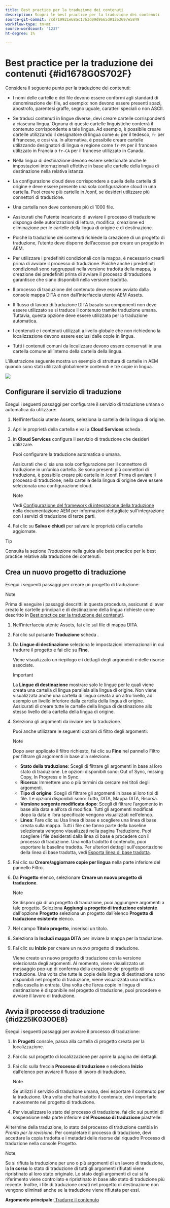 ```yaml
---
title: Best practice per la traduzione dei contenuti
description: Scopri le best practice per la traduzione dei contenuti
source-git-commit: 7cd719921e68ac1763d09d9665d912e3697e5849
workflow-type: tm+mt
source-wordcount: '1237'
ht-degree: 1%

---
```



# Best practice per la traduzione dei contenuti {#id1678G0S702F}

Considera il seguente punto per la traduzione dei contenuti:

- I nomi delle cartelle e dei file devono essere conformi agli standard di denominazione dei file, ad esempio: non devono essere presenti spazi, apostrofo, parentesi graffe, segno uguale, caratteri speciali o non ASCII.

- Se traduci contenuti in lingue diverse, devi creare cartelle corrispondenti a ciascuna lingua. Ognuna di queste cartelle linguistiche conterrà il contenuto corrispondente a tale lingua. Ad esempio, è possibile creare cartelle utilizzando il designatore di lingua come `de` per il tedesco, `fr` per il francese, e così via. In alternativa, è possibile creare cartelle utilizzando designatori di lingua e regione come `fr-FR` per il francese utilizzato in Francia o `fr-CA` per il francese utilizzato in Canada.
- Nella lingua di destinazione devono essere selezionate anche le impostazioni internazionali effettive in base alle cartelle della lingua di destinazione nella relativa istanza.
- La configurazione cloud deve corrispondere a quella della cartella di origine e deve essere presente una sola configurazione cloud in una cartella. Puoi creare più cartelle in /conf, se desideri utilizzare più connettori di traduzione.
- Una cartella non deve contenere più di 1000 file.
- Assicurati che l&#39;utente incaricato di avviare il processo di traduzione disponga delle autorizzazioni di lettura, modifica, creazione ed eliminazione per le cartelle della lingua di origine e di destinazione.
- Poiché la traduzione dei contenuti richiede la creazione di un progetto di traduzione, l’utente deve disporre dell’accesso per creare un progetto in AEM.
- Per utilizzare i predefiniti condizionali con la mappa, è necessario crearli prima di avviare il processo di traduzione. Poiché anche i predefiniti condizionali sono raggruppati nella versione tradotta della mappa, la creazione dei predefiniti prima di avviare il processo di traduzione garantisce che siano disponibili nella versione tradotta.
- Il processo di traduzione del contenuto deve essere avviato dalla console mappa DITA e non dall’interfaccia utente AEM Assets.
- Il flusso di lavoro di traduzione DITA basato su componenti non deve essere utilizzato se si traduce il contenuto tramite traduzione umana. Tuttavia, questa opzione deve essere utilizzata per la traduzione automatica.
- I contenuti e i contenuti utilizzati a livello globale che non richiedono la localizzazione devono essere esclusi dalle copie in lingua.
- Tutti i contenuti comuni da localizzare devono essere conservati in una cartella comune all’interno della cartella della lingua.

L’illustrazione seguente mostra un esempio di struttura di cartelle in AEM quando sono stati utilizzati globalmente contenuti e tre copie in lingua.

![](images/aem-directory_structure.png)

## Configurare il servizio di traduzione

Esegui i seguenti passaggi per configurare il servizio di traduzione umana o automatica da utilizzare:

1. Nell’interfaccia utente Assets, seleziona la cartella della lingua di origine.

1. Apri le proprietà della cartella e vai a **Cloud Services** scheda .

1. In **Cloud Services** configura il servizio di traduzione che desideri utilizzare.

   Puoi configurare la traduzione automatica o umana.

   Assicurati che ci sia una sola configurazione per il connettore di traduzione in un’unica cartella. Se sono presenti più connettori di traduzione, è possibile creare più cartelle in /conf. Prima di avviare il processo di traduzione, nella cartella della lingua di origine deve essere selezionata una configurazione cloud.

   >[!NOTE]
   >
   > Vedi [Configurazione del framework di integrazione della traduzione](https://experienceleague.adobe.com/docs/experience-manager-cloud-service/sites/administering/reusing-content/translation/integration-framework.html?lang=en) nella documentazione AEM per informazioni dettagliate sull’integrazione con i servizi di traduzione di terze parti.

1. Fai clic su **Salva e chiudi** per salvare le proprietà della cartella aggiornate.


>[!TIP]
>
> Consulta la sezione *Traduzione* nella guida alle best practice per le best practice relative alla traduzione dei contenuti.

## Crea un nuovo progetto di traduzione

Esegui i seguenti passaggi per creare un progetto di traduzione:

>[!NOTE]
>
> Prima di eseguire i passaggi descritti in questa procedura, assicurati di aver creato le cartelle principali e di destinazione della lingua richieste come descritto in [Best practice per la traduzione dei contenuti](#id1678G0S702F).

1. Nell’interfaccia utente Assets, fai clic sul file di mappa DITA.

1. Fai clic sul pulsante **Traduzione** scheda .

1. Da **Lingue di destinazione** seleziona le impostazioni internazionali in cui tradurre il progetto e fai clic su **Fine**.

   Viene visualizzato un riepilogo e i dettagli degli argomenti e delle risorse associate.

   >[!IMPORTANT]
   >
   > La **Lingue di destinazione** mostrare solo le lingue per le quali viene creata una cartella di lingua parallela alla lingua di origine. Non viene visualizzata anche una cartella di lingua creata a un altro livello, ad esempio un livello inferiore dalla cartella della lingua di origine. Assicurati di creare tutte le cartelle della lingua di destinazione allo stesso livello della cartella della lingua di origine.

1. Seleziona gli argomenti da inviare per la traduzione.

   Puoi anche utilizzare le seguenti opzioni di filtro degli argomenti:

   >[!NOTE]
   >
   > Dopo aver applicato il filtro richiesto, fai clic su **Fine** nel pannello Filtro per filtrare gli argomenti in base alla selezione.

   - **Stato della traduzione**: Scegli di filtrare gli argomenti in base al loro stato di traduzione. Le opzioni disponibili sono: Out of Sync, missing Copy, In Progress e In Sync.
   - **Ricerca**: Immettere uno o più termini da cercare nei titoli degli argomenti.
   - **Tipo di origine**: Scegli di filtrare gli argomenti in base ai loro tipi di file. Le opzioni disponibili sono: Tutto, DITA, Mappa DITA, Risorsa.
   - **Versione sorgente modificata dopo**: Scegli di filtrare l’argomento in base alla data e all’ora di modifica. Tutti gli argomenti modificati dopo la data e l’ora specificate vengono visualizzati nell’elenco.
   - **Linea**: Fare clic su Usa linea di base e scegliere una linea di base creata sulla mappa. Tutti i file che fanno parte della baseline selezionata vengono visualizzati nella pagina Traduzione. Puoi scegliere i file desiderati dalla linea di base e procedere con il processo di traduzione. Una volta tradotto il contenuto, puoi esportare la baseline tradotta. Per ulteriori dettagli sull&#39;esportazione della linea di base tradotta, vedi [Esporta linea di base tradotta](generate-output-use-baseline-for-publishing.md#id196SE600GHS).
1. Fai clic su **Creare/aggiornare copie per lingua** nella parte inferiore del pannello Filtro.

1. Da **Progetto** elenco, selezionare **Creare un nuovo progetto di traduzione**.

   >[!NOTE]
   >
   > Se disponi già di un progetto di traduzione, puoi aggiungere argomenti a tale progetto. Seleziona **Aggiungi a progetto di traduzione esistente** dall&#39;opzione **Progetto** seleziona un progetto dall’elenco **Progetto di traduzione esistente** elenco.

1. Nel campo **Titolo progetto**, inserisci un titolo.

1. Seleziona la **Includi mappa DITA** per inviare la mappa per la traduzione.
1. Fai clic su **Inizio** per creare un nuovo progetto di traduzione.

   Viene creato un nuovo progetto di traduzione con la versione selezionata degli argomenti. Al momento, viene visualizzato un messaggio pop-up di conferma della creazione del progetto di traduzione. Una volta che tutte le copie della lingua di destinazione sono disponibili nel progetto di traduzione, viene visualizzata una notifica nella casella in entrata. Una volta che l’area copie in lingua di destinazione è disponibile nel progetto di traduzione, puoi procedere e avviare il lavoro di traduzione.


## Avvia il processo di traduzione {#id225IK030OE8}

Esegui i seguenti passaggi per avviare il processo di traduzione:

1. In **Progetti** console, passa alla cartella di progetto creata per la localizzazione.

1. Fai clic sul progetto di localizzazione per aprire la pagina dei dettagli.

1. Fai clic sulla freccia **Processo di traduzione** e seleziona **Inizio** dall’elenco per avviare il flusso di lavoro di traduzione.

   >[!NOTE]
   >
   > Se utilizzi il servizio di traduzione umana, devi esportare il contenuto per la traduzione. Una volta che hai tradotto il contenuto, devi importarlo nuovamente nel progetto di traduzione.

1. Per visualizzare lo stato del processo di traduzione, fai clic sui puntini di sospensione nella parte inferiore del **Processo di traduzione** piastrelle.


Al termine della traduzione, lo stato del processo di traduzione cambia in *Pronto per la revisione*. Per completare il processo di traduzione, devi accettare la copia tradotta e i metadati delle risorse dal riquadro Processo di traduzione nella console Progetto.

>[!NOTE]
>
> Se si rifiuta la traduzione per uno o più argomenti di un lavoro di traduzione, la **In corso** lo stato di traduzione di tutti gli argomenti rifiutati viene ripristinato al loro stato originale. Lo stato degli argomenti di cui si fa riferimento viene controllato e ripristinato in base allo stato di traduzione più recente. Inoltre, i file di traduzione creati nel progetto di destinazione non vengono eliminati anche se la traduzione viene rifiutata per essi.

**Argomento principale:**[ Tradurre il contenuto](translation.md)

